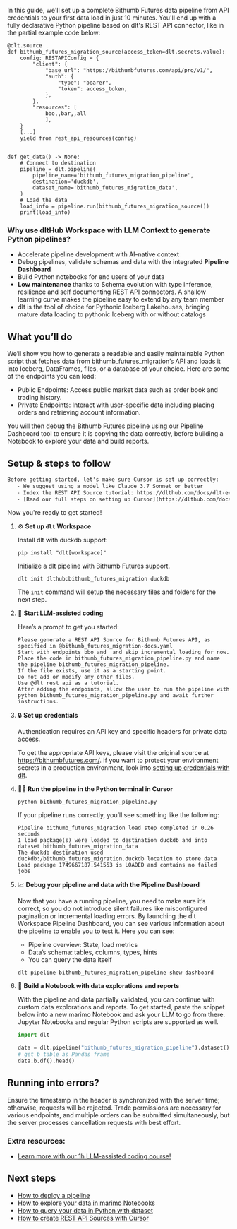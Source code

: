 In this guide, we'll set up a complete Bithumb Futures data pipeline from API credentials to your first data load in just 10 minutes. You'll end up with a fully declarative Python pipeline based on dlt's REST API connector, like in the partial example code below:

```python-outcome
@dlt.source
def bithumb_futures_migration_source(access_token=dlt.secrets.value):
    config: RESTAPIConfig = {
        "client": {
            "base_url": "https://bithumbfutures.com/api/pro/v1/",
            "auth": {
                "type": "bearer",
                "token": access_token,
            },
        },
        "resources": [
            bbo,,bar,,all
            ],
    }
    [...]
    yield from rest_api_resources(config)


def get_data() -> None:
    # Connect to destination
    pipeline = dlt.pipeline(
        pipeline_name='bithumb_futures_migration_pipeline',
        destination='duckdb',
        dataset_name='bithumb_futures_migration_data', 
    )
    # Load the data
    load_info = pipeline.run(bithumb_futures_migration_source())
    print(load_info) 
```

### Why use dltHub Workspace with LLM Context to generate Python pipelines?

- Accelerate pipeline development with AI-native context
- Debug pipelines, validate schemas and data with the integrated **Pipeline Dashboard**
- Build Python notebooks for end users of your data
- **Low maintenance** thanks to Schema evolution with type inference, resilience and self documenting REST API connectors. A shallow learning curve makes the pipeline easy to extend by any team member
- dlt is the tool of choice for Pythonic Iceberg Lakehouses, bringing mature data loading to pythonic Iceberg with or without catalogs

## What you’ll do

We’ll show you how to generate a readable and easily maintainable Python script that fetches data from bithumb_futures_migration’s API and loads it into Iceberg, DataFrames, files, or a database of your choice. Here are some of the endpoints you can load:

- Public Endpoints: Access public market data such as order book and trading history.
- Private Endpoints: Interact with user-specific data including placing orders and retrieving account information.

You will then debug the Bithumb Futures pipeline using our Pipeline Dashboard tool to ensure it is copying the data correctly, before building a Notebook to explore your data and build reports.

## Setup & steps to follow

```default
Before getting started, let's make sure Cursor is set up correctly:
   - We suggest using a model like Claude 3.7 Sonnet or better
   - Index the REST API Source tutorial: https://dlthub.com/docs/dlt-ecosystem/verified-sources/rest_api/ and add it to context as **@dlt rest api**
   - [Read our full steps on setting up Cursor](https://dlthub.com/docs/dlt-ecosystem/llm-tooling/cursor-restapi#23-configuring-cursor-with-documentation)
```

Now you're ready to get started!

1. ⚙️ **Set up `dlt` Workspace**
    
    Install dlt with duckdb support:
    ```shell
    pip install "dlt[workspace]"
    ```

    Initialize a dlt pipeline with Bithumb Futures support.
    ```shell
    dlt init dlthub:bithumb_futures_migration duckdb
    ```

    The `init` command will setup the necessary files and folders for the next step.
    
2. 🤠 **Start LLM-assisted coding**
    
    Here’s a prompt to get you started:
    
    ```prompt
    Please generate a REST API Source for Bithumb Futures API, as specified in @bithumb_futures_migration-docs.yaml 
    Start with endpoints bbo and  and skip incremental loading for now. 
    Place the code in bithumb_futures_migration_pipeline.py and name the pipeline bithumb_futures_migration_pipeline. 
    If the file exists, use it as a starting point. 
    Do not add or modify any other files. 
    Use @dlt rest api as a tutorial. 
    After adding the endpoints, allow the user to run the pipeline with python bithumb_futures_migration_pipeline.py and await further instructions.
    ```

    
3. 🔒 **Set up credentials** 
    
    Authentication requires an API key and specific headers for private data access.
    
    To get the appropriate API keys, please visit the original source at https://bithumbfutures.com/.
    If you want to protect your environment secrets in a production environment, look into [setting up credentials with dlt](https://dlthub.com/docs/walkthroughs/add_credentials).
    
4. 🏃‍♀️ **Run the pipeline in the Python terminal in Cursor**
    
    ```shell
    python bithumb_futures_migration_pipeline.py
    ```
    
    If your pipeline runs correctly, you’ll see something like the following:
    
    ```shell
    Pipeline bithumb_futures_migration load step completed in 0.26 seconds
    1 load package(s) were loaded to destination duckdb and into dataset bithumb_futures_migration_data
    The duckdb destination used duckdb:/bithumb_futures_migration.duckdb location to store data
    Load package 1749667187.541553 is LOADED and contains no failed jobs
    ```
    
5. 📈 **Debug your pipeline and data with the Pipeline Dashboard**

    Now that you have a running pipeline, you need to make sure it’s correct, so you do not introduce silent failures like misconfigured pagination or incremental loading errors. By launching the dlt Workspace Pipeline Dashboard, you can see various information about the pipeline to enable you to test it. Here you can see:
    - Pipeline overview: State, load metrics
    - Data’s schema: tables, columns, types, hints
    - You can query the data itself
    
    ```shell
    dlt pipeline bithumb_futures_migration_pipeline show dashboard
    ```
    
6. 🐍 **Build a Notebook with data explorations and reports**

    With the pipeline and data partially validated, you can continue with custom data explorations and reports. To get started, paste the snippet below into a new marimo Notebook and ask your LLM to go from there. Jupyter Notebooks and regular Python scripts are supported as well.

    
    ```python
    import dlt

   data = dlt.pipeline("bithumb_futures_migration_pipeline").dataset()
   # get b table as Pandas frame
   data.b.df().head()
    ```

## Running into errors?

Ensure the timestamp in the header is synchronized with the server time; otherwise, requests will be rejected. Trade permissions are necessary for various endpoints, and multiple orders can be submitted simultaneously, but the server processes cancellation requests with best effort.

### Extra resources:

- [Learn more with our 1h LLM-assisted coding course!](https://www.youtube.com/watch?v=GGid70rnJuM)

## Next steps

- [How to deploy a pipeline](https://dlthub.com/docs/walkthroughs/deploy-a-pipeline)
- [How to explore your data in marimo Notebooks](https://dlthub.com/docs/general-usage/dataset-access/marimo)
- [How to query your data in Python with dataset](https://dlthub.com/docs/general-usage/dataset-access/dataset)
- [How to create REST API Sources with Cursor](https://dlthub.com/docs/dlt-ecosystem/llm-tooling/cursor-restapi)
